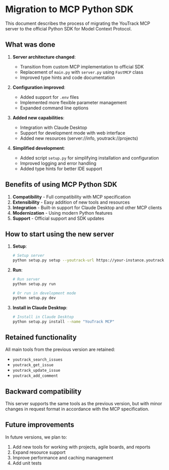 # Migration to MCP Python SDK

This document describes the process of migrating the YouTrack MCP server to the official Python SDK for Model Context Protocol.

## What was done

1. **Server architecture changed**:
   - Transition from custom MCP implementation to official SDK
   - Replacement of `main.py` with `server.py` using `FastMCP` class
   - Improved type hints and code documentation

2. **Configuration improved**:
   - Added support for `.env` files
   - Implemented more flexible parameter management
   - Expanded command line options

3. **Added new capabilities**:
   - Integration with Claude Desktop
   - Support for development mode with web interface
   - Added new resources (server://info, youtrack://projects)

4. **Simplified development**:
   - Added script `setup.py` for simplifying installation and configuration
   - Improved logging and error handling
   - Added type hints for better IDE support

## Benefits of using MCP Python SDK

1. **Compatibility** - Full compatibility with MCP specification
2. **Extensibility** - Easy addition of new tools and resources
3. **Integration** - Built-in support for Claude Desktop and other MCP clients
4. **Modernization** - Using modern Python features
5. **Support** - Official support and SDK updates

## How to start using the new server

1. **Setup**:
   ```bash
   # Setup server
   python setup.py setup --youtrack-url https://your-instance.youtrack.cloud --youtrack-token your-token
   ```

2. **Run**:
   ```bash
   # Run server
   python setup.py run
   
   # Or run in development mode
   python setup.py dev
   ```

3. **Install in Claude Desktop**:
   ```bash
   # Install in Claude Desktop
   python setup.py install --name "YouTrack MCP"
   ```

## Retained functionality

All main tools from the previous version are retained:
- `youtrack_search_issues`
- `youtrack_get_issue`
- `youtrack_update_issue`
- `youtrack_add_comment`

## Backward compatibility

This server supports the same tools as the previous version, but with minor changes in request format in accordance with the MCP specification.

## Future improvements

In future versions, we plan to:
1. Add new tools for working with projects, agile boards, and reports
2. Expand resource support
3. Improve performance and caching management
4. Add unit tests
